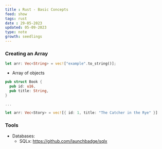 ```yaml
---
title : Rust - Basic Concepts
feed: show
tags: rust
date : 29-05-2023
updated: 05-09-2023
type: note
growth: seedlings
---
```


### Creating an Array

```rust
let arr: Vec<String> = vec!["example".to_string()];
```
- Array of objects

```rust
pub struct Book {
  pub id: u16,
  pub title: String,
}

...

let arr: Vec<Story> = vec![{ id: 1, title: "The Catcher in the Rye" }]
```

### Tools

- Databases:
  - SQLx: https://github.com/launchbadge/sqlx

